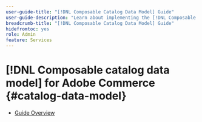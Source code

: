 ```yaml
---
user-guide-title: "[!DNL Composable Catalog Data Model] Guide"
user-guide-description: "Learn about implementing the [!DNL Composable catalog data model] to deliver highly performant, flexible commerce catalogs aligned with business structure and go-to-market strategies and power headless commerce experiences."
breadcrumb-title: "[!DNL Composable Catalog Data Model] Guide"
hidefromtoc: yes
role: Admin
feature: Services
---
```

# [!DNL Composable catalog data model] for Adobe Commerce {#catalog-data-model}

- [Guide Overview](overview.md)